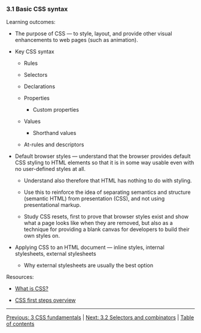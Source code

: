 ### 3.1 Basic CSS syntax

Learning outcomes:

- The purpose of CSS — to style, layout, and provide other visual enhancements to web pages (such as animation).

- Key CSS syntax

  - Rules

  - Selectors

  - Declarations

  - Properties

    - Custom properties

  - Values

    - Shorthand values

  - At-rules and descriptors

- Default browser styles — understand that the browser provides default CSS styling to HTML elements so that it is in some way usable even with no user-defined styles at all.

  - Understand also therefore that HTML has nothing to do with styling.

  - Use this to reinforce the idea of separating semantics and structure (semantic HTML) from presentation (CSS), and not using presentational markup.

  - Study CSS resets, first to prove that browser styles exist and show what a page looks like when they are removed, but also as a technique for providing a blank canvas for developers to build their own styles on.

- Applying CSS to an HTML document — inline styles, internal stylesheets, external stylesheets

  - Why external stylesheets are usually the best option

Resources:

- [What is CSS?](https://developer.mozilla.org/docs/Learn/CSS/First_steps/What_is_CSS)

- [CSS first steps overview](https://developer.mozilla.org/en-US/docs/Learn/CSS/First_steps)

---

[Previous: 3 CSS fundamentals](/curriculum/2-core/2-styling/3-00-css-fundamentals.md) | [Next: 3.2 Selectors and combinators](/curriculum/2-core/2-styling/3-02-selectors-and-combinators.md) | [Table of contents](/TOC.md)
